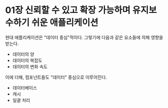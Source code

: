# 01장 신뢰할 수 있고 확장 가능하며 유지보수하기 쉬운 애플리케이션

현대 애플리케이션은 "데이터 중심"적이다. 그렇기에 다음과 같은 요소들에 의해 영향을 받는다. 
- 데이터의 양
- 데이터의 복잡도
- 데이터의 변화 속도

이에 더해, 컴포넌트들도 "데이터" 중심으로 이루어진다.
- 데이터베이스
- 캐시
- 일괄 처리

